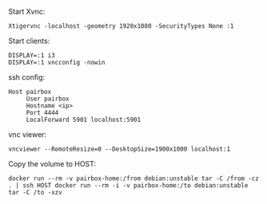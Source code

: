 Start Xvnc:

    Xtigervnc -localhost -geometry 1920x1080 -SecurityTypes None :1

Start clients:

    DISPLAY=:1 i3
    DISPLAY=:1 vncconfig -nowin

ssh config:

    Host pairbox
         User pairbox
         Hostname <ip>
         Port 4444
         LocalForward 5901 localhost:5901

vnc viewer:

    vncviewer --RemoteResize=0 --DesktopSize=1900x1000 localhost:1

Copy the volume to HOST:

    docker run --rm -v pairbox-home:/from debian:unstable tar -C /from -cz . | ssh HOST docker run --rm -i -v pairbox-home:/to debian:unstable tar -C /to -xzv
